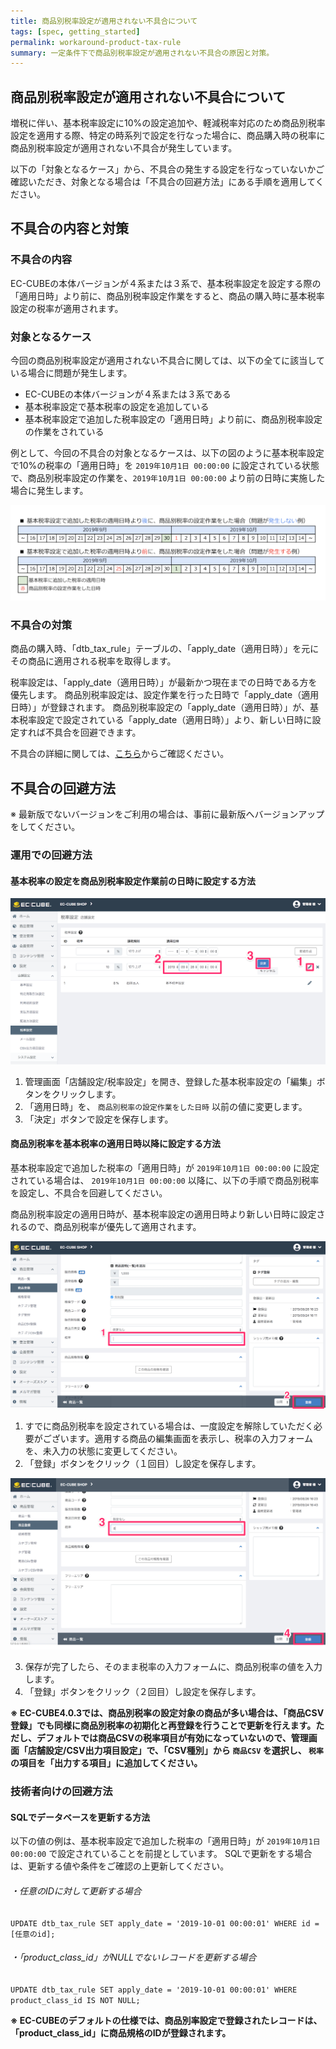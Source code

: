 ```yaml
---
title: 商品別税率設定が適用されない不具合について
tags: [spec, getting_started]
permalink: workaround-product-tax-rule
summary: 一定条件下で商品別税率設定が適用されない不具合の原因と対策。
---
```


## 商品別税率設定が適用されない不具合について

増税に伴い、基本税率設定に10%の設定追加や、軽減税率対応のため商品別税率設定を適用する際、特定の時系列で設定を行なった場合に、商品購入時の税率に商品別税率設定が適用されない不具合が発生しています。

以下の「対象となるケース」から、不具合の発生する設定を行なっていないかご確認いただき、対象となる場合は「不具合の回避方法」にある手順を適用してください。

## 不具合の内容と対策

### 不具合の内容

EC-CUBEの本体バージョンが４系または３系で、基本税率設定を設定する際の「適用日時」より前に、商品別税率設定作業をすると、商品の購入時に基本税率設定の税率が適用されます。

### 対象となるケース

今回の商品別税率設定が適用されない不具合に関しては、以下の全てに該当している場合に問題が発生します。

- EC-CUBEの本体バージョンが４系または３系である
- 基本税率設定で基本税率の設定を追加している
- 基本税率設定で追加した税率設定の「適用日時」より前に、商品別税率設定の作業をされている

例として、今回の不具合の対象となるケースは、以下の図のように基本税率設定で10%の税率の「適用日時」を `2019年10月1日 00:00:00` に設定されている状態で、商品別税率設定の作業を、`2019年10月1日 00:00:00` より前の日時に実施した場合に発生します。

![](/images/tax_setting_time_series.png)

### 不具合の対策

商品の購入時、「dtb_tax_rule」テーブルの、「apply_date（適用日時）」を元にその商品に適用される税率を取得します。

税率設定は、「apply_date（適用日時）」が最新かつ現在までの日時である方を優先します。
商品別税率設定は、設定作業を行った日時で「apply_date（適用日時）」が登録されます。
商品別税率設定の「apply_date（適用日時）」が、基本税率設定で設定されている「apply_date（適用日時）」より、新しい日時に設定すれば不具合を回避できます。

不具合の詳細に関しては、[こちら](https://github.com/EC-CUBE/ec-cube/issues/4330)からご確認ください。


## 不具合の回避方法

※ 最新版でないバージョンをご利用の場合は、事前に最新版へバージョンアップをしてください。


### 運用での回避方法

#### 基本税率の設定を商品別税率設定作業前の日時に設定する方法

![](/images/workaround-product-tax-rule_1.png)

1. 管理画面「店舗設定/税率設定」を開き、登録した基本税率設定の「編集」ボタンをクリックします。
1. 「適用日時」を、 `商品別税率の設定作業をした日時` 以前の値に変更します。
1. 「決定」ボタンで設定を保存します。

#### 商品別税率を基本税率の適用日時以降に設定する方法

基本税率設定で追加した税率の「適用日時」が `2019年10月1日 00:00:00` に設定されている場合は、 `2019年10月1日 00:00:00` 以降に、以下の手順で商品別税率を設定し、不具合を回避してください。

商品別税率設定の適用日時が、基本税率設定の適用日時より新しい日時に設定されるので、商品別税率が優先して適用されます。

![](/images/workaround-product-tax-rule_2.png)

1. すでに商品別税率を設定されている場合は、一度設定を解除していただく必要がございます。適用する商品の編集画面を表示し、税率の入力フォームを、未入力の状態に変更してください。
1. 「登録」ボタンをクリック（１回目）し設定を保存します。

![](/images/workaround-product-tax-rule_3.png)

3. 保存が完了したら、そのまま税率の入力フォームに、商品別税率の値を入力します。
1. 「登録」ボタンをクリック（２回目）し設定を保存します。

**※ EC-CUBE4.0.3では、商品別税率の設定対象の商品が多い場合は、「商品CSV登録」でも同様に商品別税率の初期化と再登録を行うことで更新を行えます。ただし、デフォルトでは商品CSVの税率項目が有効になっていないので、管理画面「店舗設定/CSV出力項目設定」で、「CSV種別」から `商品CSV` を選択し、 `税率` の項目を「出力する項目」に追加してください。**


### 技術者向けの回避方法

#### SQLでデータベースを更新する方法

以下の値の例は、基本税率設定で追加した税率の「適用日時」が `2019年10月1日 00:00:00` で設定されていることを前提としています。
SQLで更新をする場合は、更新する値や条件をご確認の上更新してください。

###### ・任意のIDに対して更新する場合

```UPDATE dtb_tax_rule SET apply_date = '2019-10-01 00:00:01' WHERE id = [任意のid];```

###### ・「product_class_id」がNULLでないレコードを更新する場合

```UPDATE dtb_tax_rule SET apply_date = '2019-10-01 00:00:01' WHERE product_class_id IS NOT NULL;```

**※ EC-CUBEのデフォルトの仕様では、商品別率設定で登録されたレコードは、「product_class_id」に商品規格のIDが登録されます。**

